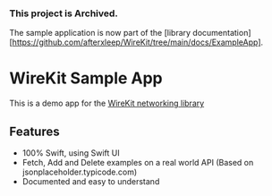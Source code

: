 ### This project is Archived.  
The sample application is now part of the [library documentation][https://github.com/afterxleep/WireKit/tree/main/docs/ExampleApp].


# WireKit Sample App

This is a demo app for the [WireKit networking library](https://github.com/afterxleep/WireKit)

## Features
- 100% Swift, using Swift UI
- Fetch, Add and Delete examples on a real world API (Based on jsonplaceholder.typicode.com)
- Documented and easy to understand
